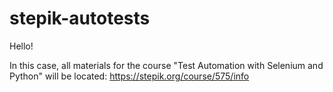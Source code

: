 # stepik-autotests
Hello!

In this case, all materials for the course "Test Automation with Selenium and Python" will be located: https://stepik.org/course/575/info
